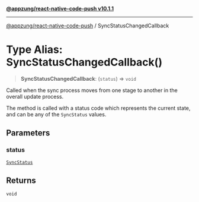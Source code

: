 [**@appzung/react-native-code-push v10.1.1**](../README.md)

---

[@appzung/react-native-code-push](../README.md) / SyncStatusChangedCallback

# Type Alias: SyncStatusChangedCallback()

> **SyncStatusChangedCallback**: (`status`) => `void`

Called when the sync process moves from one stage to another in the overall update process.

The method is called with a status code which represents the current state, and can be any of the `SyncStatus` values.

## Parameters

### status

[`SyncStatus`](../enumerations/SyncStatus.md)

## Returns

`void`
